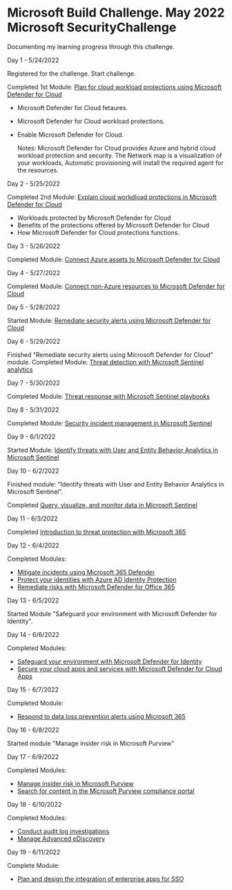 # Microsoft Build Challenge. May 2022 Microsoft SecurityChallenge

Documenting my learning progress through this challenge.

Day 1 - 5/24/2022 

Registered for the challenge. Start challenge. 

Completed 1st Module: [Plan for cloud workload protections using Microsoft Defender for Cloud](https://docs.microsoft.com/en-us/learn/modules/what-is-azure-defender)
* Microsoft Defender for Cloud fetaures.
* Microsoft Defender for Cloud workload protections.
* Enable Microsoft Defender for Cloud.

  Notes: Microsoft Defender for Cloud provides Azure and hybrid cloud workload protection and security. The Network map is a visualization of your workloads, Automatic provisioning will install the required agent for the resources. 

Day 2 - 5/25/2022

Completed 2nd Module: [Explain cloud workdload protections in Microsoft Defender for Cloud](https://docs.microsoft.com/en-us/learn/modules/understand-azure-defender-cloud-workload-protection/)
* Workloads protected by Microsoft Defender for Cloud
* Benefits of the protections offered by Microsoft Defender for Cloud
* How Microsoft Defender for Cloud protections functions.

Day 3 - 5/26/2022

Completed Module: [Connect Azure assets to Microsoft Defender for Cloud](https://docs.microsoft.com/en-us/learn/modules/connect-azure-assets-to-azure-defender/)

Day 4 - 5/27/2022

Completed Module: [Connect non-Azure resources to Microsoft Defender for Cloud](https://docs.microsoft.com/en-us/learn/modules/connect-non-azure-machines-to-azure-defender/)

Day 5 - 5/28/2022

Started Module: [Remediate security alerts using Microsoft Defender for Cloud](https://docs.microsoft.com/en-us/learn/modules/remediate-azure-defender-security-alerts/)

Day 6 - 5/29/2022 

Finished "Remediate security alerts using Microsoft Defender for Cloud" module. Completed Module: [Threat detection with Microsoft Sentinel analytics](https://docs.microsoft.com/en-us/learn/modules/analyze-data-in-sentinel/)


Day 7 - 5/30/2022

Completed Module: [Threat response with Microsoft Sentinel playbooks](https://docs.microsoft.com/en-us/learn/modules/threat-response-sentinel-playbooks/)

Day 8 - 5/31/2022

Completed Module: [Security incident management in Microsoft Sentinel](https://docs.microsoft.com/en-us/learn/modules/incident-management-sentinel/)

Day 9 - 6/1/2022

Started Module: [Identify threats with User and Entity Behavior Analytics in Microsoft Sentinel](https://docs.microsoft.com/en-us/learn/modules/use-entity-behavior-analytics-azure-sentinel/)

Day 10 - 6/2/2022

Finished module: "Identify threats with User and Entity Behavior Analytics in Microsoft Sentinel".

Completed [Query, visualize, and monitor data in Microsoft Sentinel](https://docs.microsoft.com/en-us/learn/modules/query-data-sentinel/)

Day 11 - 6/3/2022

Completed [Introduction to threat protection with Microsoft 365](https://docs.microsoft.com/en-us/learn/modules/m365-security-threat-define/)

Day 12 - 6/4/2022

Completed Modules: 

* [Mitigate incidents using Microsoft 365 Defender](https://docs.microsoft.com/en-us/learn/modules/mitigate-incidents-microsoft-365-defender/) 
* [Protect your identities with Azure AD Identity Protection](https://docs.microsoft.com/en-us/learn/modules/protect-identities-with-aad-idp)
* [Remediate risks with Microsoft Defender for Office 365](https://docs.microsoft.com/en-us/learn/modules/m365-threat-remediate/)

Day 13 - 6/5/2022

Started Module "Safeguard your environment with Microsoft Defender for Identity".

Day 14 - 6/6/2022

Completed Modules: 

* [Safeguard your environment with Microsoft Defender for Identity](https://docs.microsoft.com/en-us/learn/modules/m365-threat-safeguard/)
* [Secure your cloud apps and services with Microsoft Defender for Cloud Apps](https://docs.microsoft.com/en-us/learn/modules/microsoft-cloud-app-security/)

Day 15 - 6/7/2022

Completed Module:

* [Respond to data loss prevention alerts using Microsoft 365](https://docs.microsoft.com/en-us/learn/modules/respond-to-data-loss-prevention-alerts-microsoft-365/)

Day 16 - 6/8/2022

Started module "Manage insider risk in Microsoft Purview"

Day 17 - 6/9/2022

Completed Modules:

* [Manage insider risk in Microsoft Purview](https://docs.microsoft.com/en-us/learn/modules/m365-compliance-insider-manage-insider-risk/)
* [Search for content in the Microsoft Purview compliance portal](https://docs.microsoft.com/en-us/learn/modules/search-for-content-security-compliance-center/)

Day 18 - 6/10/2022

Completed Modules:

* [Conduct audit log investigations](https://docs.microsoft.com/en-us/learn/modules/conduct-audit-log-investigations/)
* [Manage Advanced eDiscovery](https://docs.microsoft.com/en-us/learn/modules/manage-advanced-ediscovery/)

Day 19 - 6/11/2022

Complete Module:

* [Plan and design the integration of enterprise apps for SSO](https://docs.microsoft.com/en-us/learn/modules/plan-design-integration-of-enterprise-apps-for-sso/)
